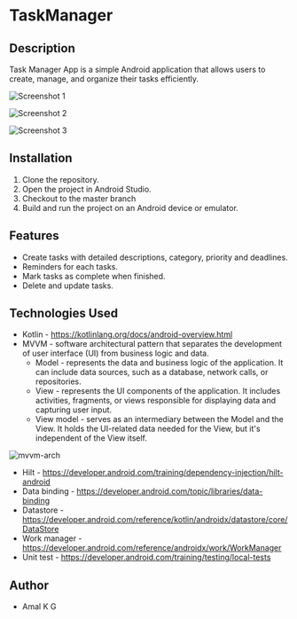 # TaskManager

## Description
Task Manager App is a simple Android application that allows users to create, manage, and organize their tasks efficiently.

![Screenshot 1](https://github.com/amalkg/TaskManager/assets/63140350/ddf8add1-e996-43c9-bc63-2952ac55fbbd)

![Screenshot 2](https://github.com/amalkg/TaskManager/assets/63140350/8124596d-1955-41d2-8f3f-e5f2cbf1178d)

![Screenshot 3](https://github.com/amalkg/TaskManager/assets/63140350/59b03b39-808c-4130-bc3f-903fbdf96fc8)

## Installation
1. Clone the repository.
2. Open the project in Android Studio.
3. Checkout to the master branch
4. Build and run the project on an Android device or emulator.

## Features
- Create tasks with detailed descriptions, category, priority and deadlines.
- Reminders for each tasks.
- Mark tasks as complete when finished.
- Delete and update tasks.

## Technologies Used
- Kotlin - https://kotlinlang.org/docs/android-overview.html
- MVVM - software architectural pattern that separates the development of user interface (UI) from business logic and data.
  - Model - represents the data and business logic of the application. It can include data sources, such as a database, network calls, or repositories.
  - View -  represents the UI components of the application. It includes activities, fragments, or views responsible for displaying data and capturing user input.
  - View model - serves as an intermediary between the Model and the View. It holds the UI-related data needed for the View, but it's independent of the View itself.

![mvvm-arch](https://github.com/amalkg/TaskManager/assets/63140350/11b43de2-26c8-437c-992c-664faa9cbcb8)

- Hilt - https://developer.android.com/training/dependency-injection/hilt-android
- Data binding - https://developer.android.com/topic/libraries/data-binding
- Datastore - https://developer.android.com/reference/kotlin/androidx/datastore/core/DataStore
- Work manager - https://developer.android.com/reference/androidx/work/WorkManager
- Unit test - https://developer.android.com/training/testing/local-tests

## Author
- Amal K G
